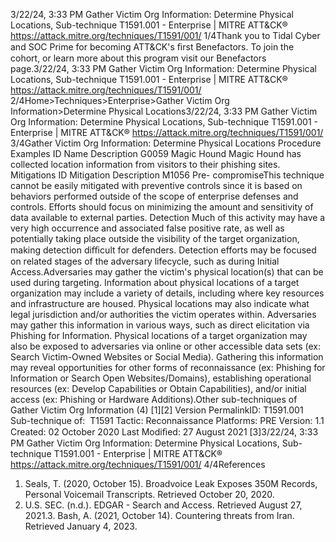 3/22/24, 3:33 PM Gather Victim Org Information: Determine Physical Locations, Sub-technique T1591.001 - Enterprise | MITRE ATT&CK®
https://attack.mitre.org/techniques/T1591/001/ 1/4Thank you to Tidal Cyber and SOC Prime for becoming ATT&CK's ﬁrst Benefactors. To join the cohort, or learn more about this program visit our
Benefactors page.3/22/24, 3:33 PM Gather Victim Org Information: Determine Physical Locations, Sub-technique T1591.001 - Enterprise | MITRE ATT&CK®
https://attack.mitre.org/techniques/T1591/001/ 2/4Home>Techniques>Enterprise>Gather Victim Org Information>Determine Physical Locations3/22/24, 3:33 PM Gather Victim Org Information: Determine Physical Locations, Sub-technique T1591.001 - Enterprise | MITRE ATT&CK®
https://attack.mitre.org/techniques/T1591/001/ 3/4Gather Victim Org Information: Determine Physical
Locations
Procedure Examples
ID Name Description
G0059 Magic Hound Magic Hound has collected location information from visitors to their phishing sites.
Mitigations
ID Mitigation Description
M1056 Pre-
compromiseThis technique cannot be easily mitigated with preventive controls since it is based on behaviors performed
outside of the scope of enterprise defenses and controls. Efforts should focus on minimizing the amount
and sensitivity of data available to external parties.
Detection
Much of this activity may have a very high occurrence and associated false positive rate, as well as potentially taking place outside the
visibility of the target organization, making detection diﬃcult for defenders.
Detection efforts may be focused on related stages of the adversary lifecycle, such as during Initial Access.Adversaries may gather the victim's physical location(s) that can be used during targeting. Information about physical locations of a target
organization may include a variety of details, including where key resources and infrastructure are housed. Physical locations may also
indicate what legal jurisdiction and/or authorities the victim operates within.
Adversaries may gather this information in various ways, such as direct elicitation via Phishing for Information. Physical locations of a
target organization may also be exposed to adversaries via online or other accessible data sets (ex: Search Victim-Owned Websites or Social
Media). Gathering this information may reveal opportunities for other forms of reconnaissance (ex: Phishing for Information or Search
Open Websites/Domains), establishing operational resources (ex: Develop Capabilities or Obtain Capabilities), and/or initial access (ex:
Phishing or Hardware Additions).Other sub-techniques of Gather Victim Org Information (4)
[1][2]
Version PermalinkID: T1591.001
Sub-technique of:  T1591
 
Tactic: Reconnaissance
 
Platforms: PRE
Version: 1.1
Created: 02 October 2020
Last Modiﬁed: 27 August 2021
[3]3/22/24, 3:33 PM Gather Victim Org Information: Determine Physical Locations, Sub-technique T1591.001 - Enterprise | MITRE ATT&CK®
https://attack.mitre.org/techniques/T1591/001/ 4/4References
1. Seals, T. (2020, October 15). Broadvoice Leak Exposes 350M
Records, Personal Voicemail Transcripts. Retrieved October
20, 2020.
2. U.S. SEC. (n.d.). EDGAR - Search and Access. Retrieved August
27, 2021.3. Bash, A. (2021, October 14). Countering threats from Iran.
Retrieved January 4, 2023.